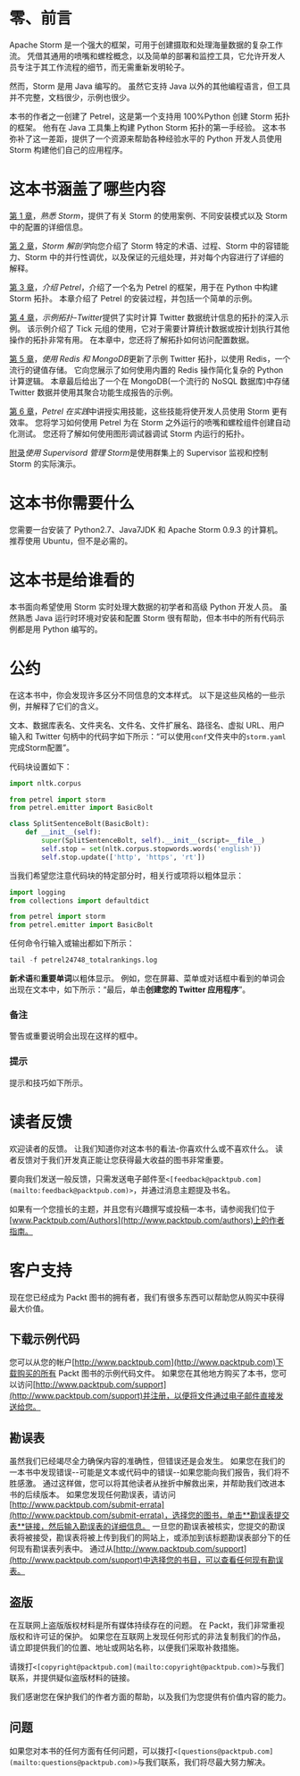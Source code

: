 # 零、前言

Apache Storm 是一个强大的框架，可用于创建摄取和处理海量数据的复杂工作流。 凭借其通用的喷嘴和螺栓概念，以及简单的部署和监控工具，它允许开发人员专注于其工作流程的细节，而无需重新发明轮子。

然而，Storm 是用 Java 编写的。 虽然它支持 Java 以外的其他编程语言，但工具并不完整，文档很少，示例也很少。

本书的作者之一创建了 Petrel，这是第一个支持用 100%Python 创建 Storm 拓扑的框架。 他有在 Java 工具集上构建 Python Storm 拓扑的第一手经验。 这本书弥补了这一差距，提供了一个资源来帮助各种经验水平的 Python 开发人员使用 Storm 构建他们自己的应用程序。

# 这本书涵盖了哪些内容

[第 1 章](1.html "Chapter 1. Getting Acquainted with Storm")，*熟悉 Storm*，提供了有关 Storm 的使用案例、不同安装模式以及 Storm 中的配置的详细信息。

[第 2 章](2.html "Chapter 2. The Storm Anatomy")，*Storm 解剖学*向您介绍了 Storm 特定的术语、过程、Storm 中的容错能力、Storm 中的并行性调优，以及保证的元组处理，并对每个内容进行了详细的解释。

[第 3 章](3.html "Chapter 3. Introducing Petrel")，*介绍 Petrel*，介绍了一个名为 Petrel 的框架，用于在 Python 中构建 Storm 拓扑。 本章介绍了 Petrel 的安装过程，并包括一个简单的示例。

[第 4 章](4.html "Chapter 4. Example Topology – Twitter")，*示例拓扑-Twitter*提供了实时计算 Twitter 数据统计信息的拓扑的深入示例。 该示例介绍了 Tick 元组的使用，它对于需要计算统计数据或按计划执行其他操作的拓扑非常有用。 在本章中，您还将了解拓扑如何访问配置数据。

[第 5 章](5.html "Chapter 5. Persistence Using Redis and MongoDB")，*使用 Redis 和 MongoDB*更新了示例 Twitter 拓扑，以使用 Redis，一个流行的键值存储。 它向您展示了如何使用内置的 Redis 操作简化复杂的 Python 计算逻辑。 本章最后给出了一个在 MongoDB(一个流行的 NoSQL 数据库)中存储 Twitter 数据并使用其聚合功能生成报告的示例。

[第 6 章](6.html "Chapter 6. Petrel in Practice")，*Petrel 在实践*中讲授实用技能，这些技能将使开发人员使用 Storm 更有效率。 您将学习如何使用 Petrel 为在 Storm 之外运行的喷嘴和螺栓组件创建自动化测试。 您还将了解如何使用图形调试器调试 Storm 内运行的拓扑。

[附录](7.html "Appendix A. Managing Storm Using Supervisord")*使用 Supervisord 管理 Storm*是使用群集上的 Supervisor 监视和控制 Storm 的实际演示。

# 这本书你需要什么

您需要一台安装了 Python2.7、Java7JDK 和 Apache Storm 0.9.3 的计算机。 推荐使用 Ubuntu，但不是必需的。

# 这本书是给谁看的

本书面向希望使用 Storm 实时处理大数据的初学者和高级 Python 开发人员。 虽然熟悉 Java 运行时环境对安装和配置 Storm 很有帮助，但本书中的所有代码示例都是用 Python 编写的。

# 公约

在这本书中，你会发现许多区分不同信息的文本样式。 以下是这些风格的一些示例，并解释了它们的含义。

文本、数据库表名、文件夹名、文件名、文件扩展名、路径名、虚拟 URL、用户输入和 Twitter 句柄中的代码字如下所示：“可以使用`conf`文件夹中的`storm.yaml`完成Storm配置”。

代码块设置如下：

```py
import nltk.corpus

from petrel import storm
from petrel.emitter import BasicBolt

class SplitSentenceBolt(BasicBolt):
    def __init__(self):
        super(SplitSentenceBolt, self).__init__(script=__file__)
        self.stop = set(nltk.corpus.stopwords.words('english'))
        self.stop.update(['http', 'https', 'rt'])
```

当我们希望您注意代码块的特定部分时，相关行或项将以粗体显示：

```py
import logging
from collections import defaultdict

from petrel import storm
from petrel.emitter import BasicBolt
```

任何命令行输入或输出都如下所示：

```py
tail -f petrel24748_totalrankings.log
```

**新术语**和**重要单词**以粗体显示。 例如，您在屏幕、菜单或对话框中看到的单词会出现在文本中，如下所示：“最后，单击**创建您的 Twitter 应用程序**”。

### 备注

警告或重要说明会出现在这样的框中。

### 提示

提示和技巧如下所示。

# 读者反馈

欢迎读者的反馈。 让我们知道你对这本书的看法-你喜欢什么或不喜欢什么。 读者反馈对于我们开发真正能让您获得最大收益的图书非常重要。

要向我们发送一般反馈，只需发送电子邮件至`<[feedback@packtpub.com](mailto:feedback@packtpub.com)>`，并通过消息主题提及书名。

如果有一个您擅长的主题，并且您有兴趣撰写或投稿一本书，请参阅我们位于[www.Packtpub.com/Authors](http://www.packtpub.com/authors)上的作者指南。

# 客户支持

现在您已经成为 Packt 图书的拥有者，我们有很多东西可以帮助您从购买中获得最大价值。

## 下载示例代码

您可以从您的帐户[http://www.packtpub.com](http://www.packtpub.com)下载购买的所有 Packt 图书的示例代码文件。 如果您在其他地方购买了本书，您可以访问[http://www.packtpub.com/support](http://www.packtpub.com/support)并注册，以便将文件通过电子邮件直接发送给您。

## 勘误表

虽然我们已经竭尽全力确保内容的准确性，但错误还是会发生。 如果您在我们的一本书中发现错误--可能是文本或代码中的错误--如果您能向我们报告，我们将不胜感激。 通过这样做，您可以将其他读者从挫折中解救出来，并帮助我们改进本书的后续版本。 如果您发现任何勘误表，请访问[http://www.packtpub.com/submit-errata](http://www.packtpub.com/submit-errata)，选择您的图书，单击**勘误表提交表**链接，然后输入勘误表的详细信息。 一旦您的勘误表被核实，您提交的勘误表将被接受，勘误表将被上传到我们的网站上，或添加到该标题勘误表部分下的任何现有勘误表列表中。 通过从[http://www.packtpub.com/support](http://www.packtpub.com/support)中选择您的书目，可以查看任何现有勘误表。

## 盗版

在互联网上盗版版权材料是所有媒体持续存在的问题。 在 Packt，我们非常重视版权和许可证的保护。 如果您在互联网上发现任何形式的非法复制我们的作品，请立即提供我们的位置、地址或网站名称，以便我们采取补救措施。

请拨打`<[copyright@packtpub.com](mailto:copyright@packtpub.com)>`与我们联系，并提供疑似盗版材料的链接。

我们感谢您在保护我们的作者方面的帮助，以及我们为您提供有价值内容的能力。

## 问题

如果您对本书的任何方面有任何问题，可以拨打`<[questions@packtpub.com](mailto:questions@packtpub.com)>`与我们联系，我们将尽最大努力解决。